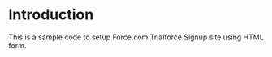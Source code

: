 Introduction
======================
This is a sample code to setup Force.com Trialforce Signup site using HTML form.
